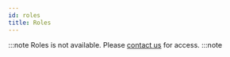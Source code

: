 ```yaml
---
id: roles
title: Roles
---
```


:::note
Roles is not available. Please [contact us](mailto:support@phasetwo.io) for access.
:::note
